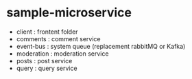 # sample-microservice

- client : frontent folder
- comments : comment service
- event-bus : system queue (replacement rabbitMQ or Kafka)
- moderation : moderation service
- posts : post service
- query : query service
